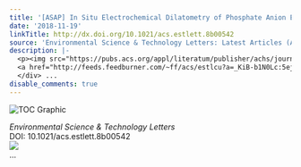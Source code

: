 ```yaml
---
title: '[ASAP] In Situ Electrochemical Dilatometry of Phosphate Anion Electrosorption'
date: '2018-11-19'
linkTitle: http://dx.doi.org/10.1021/acs.estlett.8b00542
source: 'Environmental Science & Technology Letters: Latest Articles (ACS Publications)'
description: |-
  <p><img src="https://pubs.acs.org/appl/literatum/publisher/achs/journals/content/estlcu/0/estlcu.ahead-of-print/acs.estlett.8b00542/20181119/images/medium/ez-2018-005428_0004.gif" alt="TOC Graphic"/></p><div><cite>Environmental Science & Technology Letters</cite></div><div>DOI: 10.1021/acs.estlett.8b00542</div><div class="feedflare">
  <a href="http://feeds.feedburner.com/~ff/acs/estlcu?a=_KiB-b1N0Lc:5ejzeyGB7iQ:yIl2AUoC8zA"><img src="http://feeds.feedburner.com/~ff/acs/estlcu?d=yIl2AUoC8zA" border="0"></img></a>
  </div> ...
disable_comments: true
---
```

<p><img src="https://pubs.acs.org/appl/literatum/publisher/achs/journals/content/estlcu/0/estlcu.ahead-of-print/acs.estlett.8b00542/20181119/images/medium/ez-2018-005428_0004.gif" alt="TOC Graphic"/></p><div><cite>Environmental Science & Technology Letters</cite></div><div>DOI: 10.1021/acs.estlett.8b00542</div><div class="feedflare">
<a href="http://feeds.feedburner.com/~ff/acs/estlcu?a=_KiB-b1N0Lc:5ejzeyGB7iQ:yIl2AUoC8zA"><img src="http://feeds.feedburner.com/~ff/acs/estlcu?d=yIl2AUoC8zA" border="0"></img></a>
</div> ...